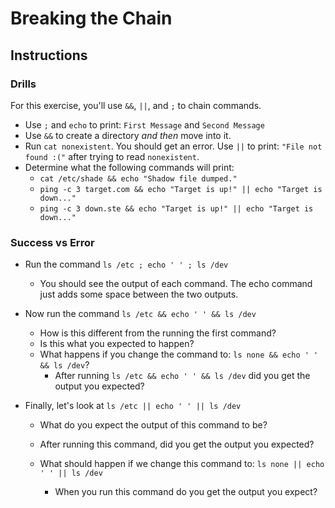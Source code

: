 # Breaking the Chain
## Instructions
### Drills
For this exercise, you'll use `&&`, `||`, and `;` to chain commands.
- Use `;` and `echo` to print: `First Message` and `Second Message`
- Use `&&` to create a directory _and then_ move into it.
- Run `cat nonexistent`. You should get an error. Use `||` to print: `"File not found :("` after trying to read `nonexistent`.
- Determine what the following commands will print:
  - `cat /etc/shade && echo "Shadow file dumped."`
  - `ping -c 3 target.com && echo "Target is up!" || echo "Target is down..."`
  - `ping -c 3 down.ste && echo "Target is up!" || echo "Target is down..."`

### Success vs Error

* Run the command `ls /etc ; echo ' ' ; ls /dev`
    * You should see the output of each command. The echo command just adds some space between the two outputs.

* Now run the command `ls /etc && echo ' ' && ls /dev`
    * How is this different from the running the first command?
    * Is this what you expected to happen?
    * What happens if you change the command to: `ls none && echo ' ' && ls /dev`?
        * After running `ls /etc && echo ' ' && ls /dev` did you get the output you expected?

* Finally, let's look at `ls /etc || echo ' ' || ls /dev`
  * What do you expect the output of this command to be?

  * After running this command, did you get the output you expected?

  * What should happen if we change this command to: `ls none || echo ' ' || ls /dev`
    * When you run this command do you get the output you expect?
